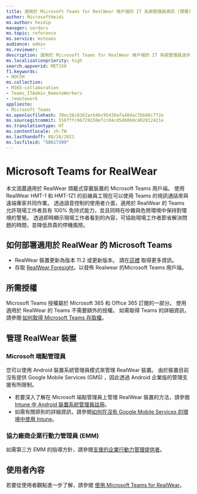 ```yaml
---
title: 適用於 Microsoft Teams for RealWear 用戶端的 IT 系統管理員資訊 (預覽)
author: MicrosoftHeidi
ms.author: heidip
manager: serdars
ms.topic: reference
ms.service: msteams
audience: admin
ms.reviewer: ''
description: 適用於 Microsoft Teams for RealWear 用戶端的 IT 系統管理員逐步解說。
ms.localizationpriority: high
search.appverid: MET150
f1.keywords:
- NOCSH
ms.collection:
- M365-collaboration
- Teams_ITAdmin_RemoteWorkers
- remotework
appliesto:
- Microsoft Teams
ms.openlocfilehash: 39ec36c8162acb4bc95430afa48dac7bb80c772e
ms.sourcegitcommit: 556fffc96729150efcc04cd5d6069c402012421e
ms.translationtype: HT
ms.contentlocale: zh-TW
ms.lasthandoff: 08/26/2021
ms.locfileid: "58617399"
---
```

# <a name="microsoft-teams-for-realwear"></a>Microsoft Teams for RealWear

本文涵蓋適用於 RealWear 頭戴式穿戴裝置的 Microsoft Teams 用戶端。 使用 RealWear HMT-1 和 HMT-1Z1 的前線員工現在可以使用 Teams 的視訊通話來與遠端專家共同作業。 透過語音控制的使用者介面，適用於 RealWear 的 Teams 允許現場工作者具有 100% 免持式能力，並且同時在吵雜與危險環境中保持對環境的警覺。 透過即時顯示現場工作者看到的內容，可協助現場工作者節省解決問題的時間，並降低昂貴的停機風險。

## <a name="how-to-deploy-microsoft-teams-for-realwear"></a>如何部署適用於 RealWear 的 Microsoft Teams

- RealWear 裝置更新為版本 11.2 或更新版本。 請在[這裡](https://realwear.com/knowledge-center/configure-on-release-10/wireless-update/) 取得更多資訊。
- 存取 [RealWear Foresight](https://cloud.realwear.com/)，以發佈 Realwear 的Microsoft Teams 用戶端。

## <a name="required-licenses"></a>所需授權

Microsoft Teams 授權屬於 Microsoft 365 和 Office 365 訂閱的一部分。 使用適用於 RealWear 的 Teams 不需要額外的授權。 如需取得 Teams 的詳細資訊，請參閱 [如何取得 Microsoft Teams 存取權](https://support.office.com/article/fc7f1634-abd3-4f26-a597-9df16e4ca65b)。

## <a name="managing-realwear-devices"></a>管理 RealWear 裝置

### <a name="microsoft-endpoint-manager"></a>Microsoft 端點管理員

您可以使用 Android 裝置系統管理員模式來管理 RealWear 裝置。 由於裝置目前沒有提供 Google Mobile Services (GMS) ，因此透過 Android 企業版的管理支援有所限制。

- 若要深入了解在 Microsoft 端點管理員上管理 RealWear 裝置的方法，請參閱 [Intune 中 Android 裝置系統管理員註冊](/mem/intune/enrollment/android-enroll-device-administrator)。
- 如需有關原則的詳細資訊，請參閱[如何在沒有 Google Mobile Services 的環境中使用 Intune](/mem/intune/apps/manage-without-gms)。

### <a name="third-party-enterprise-mobility-managers-emms"></a>協力廠商企業行動力管理員 (EMM)

如需第三方 EMM 的指導方針，請參閱[支援的企業行動力管理提供者](https://www.realwear.com/knowledge-center/configure-on-release-10/remote-from-a-web-browser/emm/)。

## <a name="end-user-content"></a>使用者內容

若要從使用者觀點進一步了解，請參閱 [使用 Microsoft Teams for RealWear](https://support.office.com/article/using-microsoft-teams-for-realwear-af20d232-d18c-476f-8031-843a4edccd5f)。